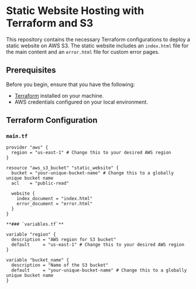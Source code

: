 # Static Website Hosting with Terraform and S3

This repository contains the necessary Terraform configurations to deploy a static website on AWS S3. The static website includes an `index.html` file for the main content and an `error.html` file for custom error pages.

## Prerequisites

Before you begin, ensure that you have the following:

- [Terraform](https://www.terraform.io/downloads.html) installed on your machine.
- AWS credentials configured on your local environment.

## Terraform Configuration

### `main.tf`

```hcl
provider "aws" {
  region = "us-east-1" # Change this to your desired AWS region
}

resource "aws_s3_bucket" "static_website" {
  bucket = "your-unique-bucket-name" # Change this to a globally unique bucket name
  acl    = "public-read"

  website {
    index_document = "index.html"
    error_document = "error.html"
  }
}

**### `variables.tf`**

variable "region" {
  description = "AWS region for S3 bucket"
  default     = "us-east-1" # Change this to your desired AWS region
}

variable "bucket_name" {
  description = "Name of the S3 bucket"
  default     = "your-unique-bucket-name" # Change this to a globally unique bucket name
}

